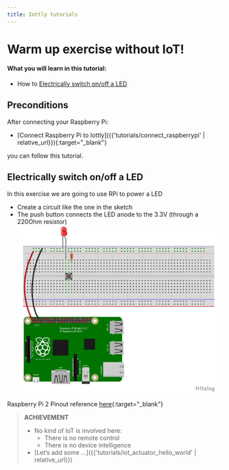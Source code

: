 ```yaml
---
title: Iottly tutorials
---
```


# Warm up exercise without IoT!

#### What you will learn in this tutorial:
- How to [Electrically switch on/off a LED](#electrically-switch-onoff-a-led)


## Preconditions
After connecting your Raspberry Pi:
- [Connect Raspberry Pi to Iottly]({{'tutorials/connect_raspberrypi' | relative_url}}){:target="_blank"}

you can follow this tutorial.

## Electrically switch on/off a LED

In this exercise we are going to use RPi to power a LED
- Create a circuit like the one in the sketch
- The push button connects the LED anode to the 3.3V (through a 220Ohm resistor)
![Alt text](/images/hardware_set_up.png)

Raspberry Pi 2 Pinout reference [here](http://www.jameco.com/Jameco/workshop/circuitnotes/raspberry_pi_circuit_note_fig2a.jpg){:target="_blank"} 


> **ACHIEVEMENT**
>- No kind of IoT is involved here:
>   - There is no remote control
>   - There is no device intelligence
>- [Let’s add some ...]({{'tutorials/iot_actuator_hello_world' | relative_url}})


